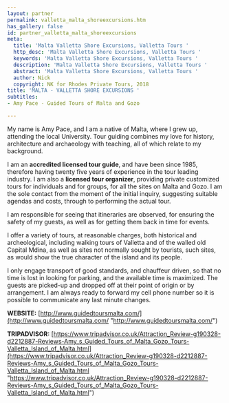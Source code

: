 ```yaml
---
layout: partner
permalink: valletta_malta_shoreexcursions.htm
has_gallery: false
id: partner_valletta_malta_shoreexcursions
meta:
  title: 'Malta Valletta Shore Excursions, Valletta Tours '
  http_desc: 'Malta Valletta Shore Excursions, Valletta Tours '
  keywords: 'Malta Valletta Shore Excursions, Valletta Tours '
  description: 'Malta Valletta Shore Excursions, Valletta Tours '
  abstract: 'Malta Valletta Shore Excursions, Valletta Tours '
  author: Nick
  copyright: NK for Rhodes Private Tours, 2018
title: 'MALTA - VALLETTA SHORE EXCURSIONS '
subtitles:
- Amy Pace - Guided Tours of Malta and Gozo

---
```

My name is Amy Pace, and I am a native of Malta, where I grew up, attending the local University. Tour guiding combines my love for history, architecture and archaeology with teaching, all of which relate to my background.

I am an **accredited licensed tour guide**, and have been since 1985, therefore having twenty five years of experience in the tour leading industry. I am also a **licensed tour organizer**, providing private customized tours for individuals and for groups, for all the sites on Malta and Gozo. I am the sole contact from the moment of the initial inquiry, suggesting suitable agendas and costs, through to performing the actual tour.

I am responsible for seeing that itineraries are observed, for ensuring the safety of my guests, as well as for getting them back in time for events.

I offer a variety of tours, at reasonable charges, both historical and archeological, including walking tours of Valletta and of the walled old Capital Mdina, as well as sites not normally sought by tourists, such sites, as would show the true character of the island and its people.

I only engage transport of good standards, and chauffeur driven, so that no time is lost in looking for parking, and the available time is maximized. The guests are picked-up and dropped off at their point of origin or by arrangement. I am always ready to forward my cell phone number so it is possible to communicate any last minute changes.

**WEBSITE:** [http://www.guidedtoursmalta.com/](http://www.guidedtoursmalta.com/ "http://www.guidedtoursmalta.com/")

**TRIPADVISOR:** [https://www.tripadvisor.co.uk/Attraction_Review-g190328-d2212887-Reviews-Amy_s_Guided_Tours_of_Malta_Gozo_Tours-Valletta_Island_of_Malta.html](https://www.tripadvisor.co.uk/Attraction_Review-g190328-d2212887-Reviews-Amy_s_Guided_Tours_of_Malta_Gozo_Tours-Valletta_Island_of_Malta.html "https://www.tripadvisor.co.uk/Attraction_Review-g190328-d2212887-Reviews-Amy_s_Guided_Tours_of_Malta_Gozo_Tours-Valletta_Island_of_Malta.html")